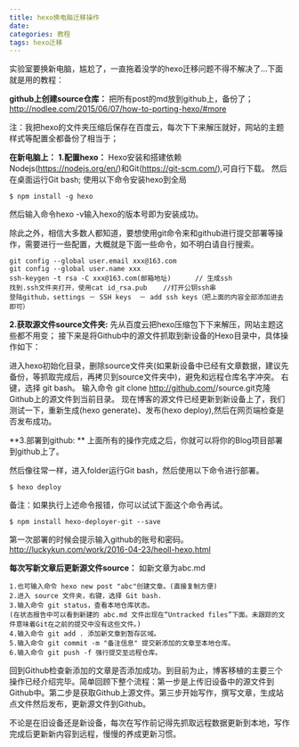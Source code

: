 ```yaml
---
title: hexo换电脑迁移操作
date: 
categories: 教程
tags: hexo迁移
---
```

实验室要换新电脑，尴尬了，一直拖着没学的hexo迁移问题不得不解决了...下面就是用的教程：
<!-- more -->
**github上创建source仓库：**
把所有post的md放到github上，备份了；
http://nodlee.com/2015/06/07/how-to-porting-hexo/#more

注：我把hexo的文件夹压缩后保存在百度云，每次下下来解压就好，网站的主题样式等配置全都备份了相当于；

**在新电脑上：**
**1.配置hexo：**
Hexo安装和搭建依赖Nodejs(https://nodejs.org/en/)和Git(https://git-scm.com/),可自行下载。
然后在桌面运行Git bash;
使用以下命令安装hexo到全局

	$ npm install -g hexo
然后输入命令hexo -v输入hexo的版本号即为安装成功。

除此之外，相信大多数人都知道，要想使用git命令来和github进行提交部署等操作，需要进行一些配置，大概就是下面一些命令，如不明白请自行搜索。

	git config --global user.email xxx@163.com
	git config --global user.name xxx
	ssh-keygen -t rsa -C xxx@163.com(邮箱地址)      // 生成ssh
	找到.ssh文件夹打开，使用cat id_rsa.pub    //打开公钥ssh串
	登陆github，settings － SSH keys  － add ssh keys（把上面的内容全部添加进去即可）	
	
**2.获取源文件source文件夹:**
先从百度云把hexo压缩包下下来解压，网站主题这些都不用变；
接下来是将Github中的源文件抓取到新设备的Hexo目录中，具体操作如下：

进入hexo初始化目录，删除source文件夹(如果新设备中已经有文章数据，建议先备份，等抓取完成后，再拷贝到source文件夹中)，避免和远程仓库名字冲突。
右键，选择 git bash。
输入命令 git clone http://github.com/<username>/source.git克隆Github上的源文件到当前目录。
现在博客的源文件已经更新到新设备上了，我们测试一下，重新生成(hexo generate)、发布(hexo deploy),然后在网页端检查是否发布成功。	
	
	
**3.部署到github:	**
上面所有的操作完成之后，你就可以将你的Blog项目部署到github上了。

然后像往常一样，进入folder运行Git bash，然后使用以下命令进行部署。

	$ hexo deploy
	
备注：如果执行上述命令报错，你可以试试下面这个命令再试。

	$ npm install hexo-deployer-git --save
第一次部署的时候会提示输入github的账号和密码。	
http://luckykun.com/work/2016-04-23/heoll-hexo.html


**每次写新文章后更新源文件source：**
如新文章为abc.md

	1.也可输入命令 hexo new post "abc"创建文章。(直接复制方便)
	2.进入 source 文件夹，右键，选择 Git bash.
	3.输入命令 git status，查看本地仓库状态。
	(在状态报告中可以看到新建的 abc.md 文件出现在“Untracked files”下面。未跟踪的文件意味着Git在之前的提交中没有这些文件。)
	4.输入命令 git add . 添加新文章到暂存区域。
	5.输入命令 git commit -m "备注信息" 提交新添加的文章至本地仓库。
	6.输入命令 git push -f 强行提交至远程仓库。
	
回到Github检查新添加的文章是否添加成功。到目前为止，博客移植的主要三个操作已经介绍完毕。简单回顾下整个流程：第一步是上传旧设备中的源文件到Github中。第二步是获取Github上源文件。第三步开始写作，撰写文章，生成站点文件然后发布，更新源文件到Github。

不论是在旧设备还是新设备，每次在写作前记得先抓取远程数据更新到本地，写作完成后更新新内容到远程，慢慢的养成更新习惯。